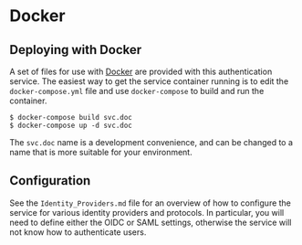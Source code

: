 # Docker

## Deploying with Docker

A set of files for use with [Docker](http://docker.com) are provided with this
authentication service. The easiest way to get the service container running is
to edit the `docker-compose.yml` file and use `docker-compose` to build and run
the container.

```shell
$ docker-compose build svc.doc
$ docker-compose up -d svc.doc
```

The `svc.doc` name is a development convenience, and can be changed to a name
that is more suitable for your environment.

## Configuration

See the `Identity_Providers.md` file for an overview of how to configure the
service for various identity providers and protocols. In particular, you will
need to define either the OIDC or SAML settings, otherwise the service will not
know how to authenticate users.
